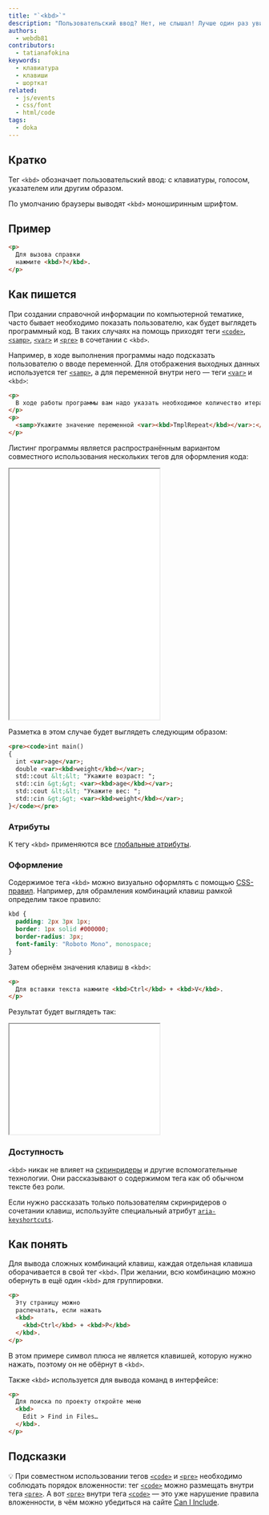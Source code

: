 ```yaml
---
title: "`<kbd>`"
description: "Пользовательский ввод? Нет, не слышал! Лучше один раз увидеть, каких действий ждёт от вас компьютер."
authors:
  - webdb81
contributors:
  - tatianafokina
keywords:
  - клавиатура
  - клавиши
  - шорткат
related:
  - js/events
  - css/font
  - html/code
tags:
  - doka
---
```


## Кратко

Тег `<kbd>` обозначает пользовательский ввод: с клавиатуры, голосом, указателем или другим образом.

По умолчанию браузеры выводят `<kbd>` моноширинным шрифтом.

## Пример

```html
<p>
  Для вызова справки
  нажмите <kbd>?</kbd>.
</p>
```

## Как пишется

При создании справочной информации по компьютерной тематике, часто бывает необходимо показать пользователю, как будет выглядеть программный код. В таких случаях на помощь приходят теги [`<code>`](/html/code/), [`<samp>`](/html/samp/), [`<var>`](/html/var/) и [`<pre>`](/html/pre/) в сочетании с `<kbd>`.

Например, в ходе выполнения программы надо подсказать пользователю о вводе переменной. Для отображения выходных данных используется тег [`<samp>`](/html/samp/), а для переменной внутри него — теги [`<var>`](/html/var/) и `<kbd>`:

```html
<p>
  В ходе работы программы вам надо указать необходимое количество итераций:
</p>
<p>
  <samp>Укажите значение переменной <var><kbd>TmplRepeat</kbd></var>:</samp>
</p>
```

Листинг программы является распространённым вариантом совместного использования нескольких тегов для оформления кода:

<iframe title="Пример использования с code, pre и var" src="demos/complex-kbd/" height="500"></iframe>

Разметка в этом случае будет выглядеть следующим образом:

```html
<pre><code>int main()
{
  int <var>age</var>;
  double <var><kbd>weight</kbd></var>;
  std::cout &lt;&lt; "Укажите возраст: ";
  std::cin &gt;&gt; <var><kbd>age</kbd></var>;
  std::cout &lt;&lt; "Укажите вес: ";
  std::cin &gt;&gt; <var><kbd>weight</kbd></var>;
}</code></pre>
```

### Атрибуты

К тегу `<kbd>` применяются все [глобальные атрибуты](/html/global-attrs/).

### Оформление

Содержимое тега `<kbd>` можно визуально оформлять с помощью [CSS-правил](/css/css-rule/). Например, для обрамления комбинаций клавиш рамкой определим такое правило:

```css
kbd {
  padding: 2px 3px 1px;
  border: 1px solid #000000;
  border-radius: 3px;
  font-family: "Roboto Mono", monospace;
}
```

Затем обернём значения клавиш в `<kbd>`:

```html
<p>
  Для вставки текста нажмите <kbd>Ctrl</kbd> + <kbd>V</kbd>.
</p>
```

Результат будет выглядеть так:

<iframe title="Стилизация тега kbd" src="demos/style-kbd/" height="220"></iframe>

### Доступность

`<kbd>` никак не влияет на [скринридеры](/a11y/screenreaders/) и другие вспомогательные технологии. Они рассказывают о содержимом тега как об обычном тексте без роли.

Если нужно рассказать только пользователям скринридеров о сочетании клавиш, используйте специальный атрибут [`aria-keyshortcuts`](/a11y/aria-keyshortcuts/).

## Как понять

Для вывода сложных комбинаций клавиш, каждая отдельная клавиша оборачивается в свой тег `<kbd>`. При желании, всю комбинацию можно обернуть в ещё один `<kbd>` для группировки.

```html
<p>
  Эту страницу можно
  распечатать, если нажать
  <kbd>
    <kbd>Ctrl</kbd> + <kbd>P</kbd>
  </kbd>.
</p>
```

В этом примере символ плюса не является клавишей, которую нужно нажать, поэтому он не обёрнут в `<kbd>`.

Также `<kbd>` используется для вывода команд в интерфейсе:

```html
<p>
  Для поиска по проекту откройте меню
  <kbd>
    Edit > Find in Files…
  </kbd>.
</p>
```

## Подсказки

💡 При совместном использовании тегов [`<code>`](/html/code/) и [`<pre>`](/html/pre/) необходимо соблюдать порядок вложенности: тег [`<code>`](/html/code/) можно размещать внутри тега [`<pre>`](/html/pre/). А вот [`<pre>`](/html/pre/) внутри тега [`<code>`](/html/code/) — это уже нарушение правила вложенности, в чём можно убедиться на сайте [Can I Include](https://caninclude.glitch.me/caninclude?child=pre&parent=code).
